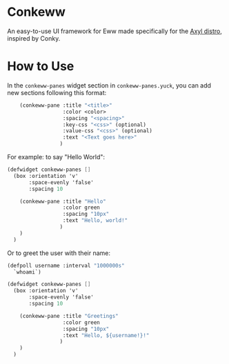 # Conkeww

An easy-to-use UI framework for Eww made specifically 
for the [Axyl distro](https://axyl-os.github.io), inspired by Conky.

# How to Use

In the `conkeww-panes` widget section in `conkeww-panes.yuck`, you can add new sections following this
format:

```scheme
    (conkeww-pane :title "<title>"
                  :color <color>
                  :spacing "<spacing>"
                  :key-css "<css>" (optional)
                  :value-css "<css>" (optional)
                  :text "<Text goes here>"
                 )
```

For example: to say "Hello World":

```scheme
(defwidget conkeww-panes []
  (box :orientation 'v'
       :space-evenly 'false'
       :spacing 10

    (conkeww-pane :title "Hello"
                  :color green
                  :spacing "10px"
                  :text "Hello, world!"
                 )
    )
  )
```

Or to greet the user with their name:

```scheme
(defpoll username :interval "1000000s"
  `whoami`)

(defwidget conkeww-panes []
  (box :orientation 'v'
       :space-evenly 'false'
       :spacing 10

    (conkeww-pane :title "Greetings"
                  :color green
                  :spacing "10px"
                  :text "Hello, ${username!}!"
                 )
    )
  )
```
